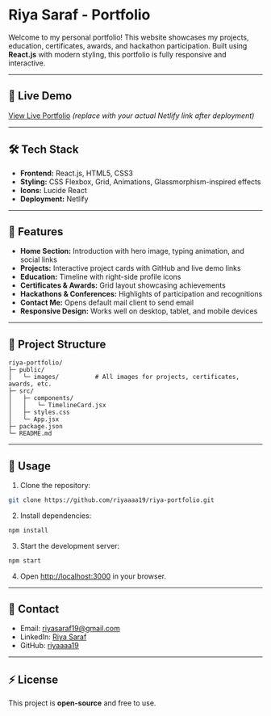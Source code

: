 # Riya Saraf - Portfolio

Welcome to my personal portfolio! This website showcases my projects, education, certificates, awards, and hackathon participation. Built using **React.js** with modern styling, this portfolio is fully responsive and interactive.

---

## 🔗 Live Demo

[View Live Portfolio](https://riya-portfolio.netlify.app/) *(replace with your actual Netlify link after deployment)*

---

## 🛠️ Tech Stack

* **Frontend:** React.js, HTML5, CSS3
* **Styling:** CSS Flexbox, Grid, Animations, Glassmorphism-inspired effects
* **Icons:** Lucide React
* **Deployment:** Netlify

---

## 📂 Features

* **Home Section:** Introduction with hero image, typing animation, and social links
* **Projects:** Interactive project cards with GitHub and live demo links
* **Education:** Timeline with right-side profile icons
* **Certificates & Awards:** Grid layout showcasing achievements
* **Hackathons & Conferences:** Highlights of participation and recognitions
* **Contact Me:** Opens default mail client to send email
* **Responsive Design:** Works well on desktop, tablet, and mobile devices

---

## 📁 Project Structure

```
riya-portfolio/
├─ public/
│   └─ images/          # All images for projects, certificates, awards, etc.
├─ src/
│   ├─ components/
│   │   └─ TimelineCard.jsx
│   ├─ styles.css
│   └─ App.jsx
├─ package.json
└─ README.md
```

---

## 📌 Usage

1. Clone the repository:

```bash
git clone https://github.com/riyaaaa19/riya-portfolio.git
```

2. Install dependencies:

```bash
npm install
```

3. Start the development server:

```bash
npm start
```

4. Open [http://localhost:3000](http://localhost:3000) in your browser.

---

## 💌 Contact

* Email: [riyasaraf19@gmail.com](mailto:riyasaraf19@gmail.com)
* LinkedIn: [Riya Saraf](https://linkedin.com/in/riya-saraf-9223a9257)
* GitHub: [riyaaaa19](https://github.com/riyaaaa19)

---

## ⚡ License

This project is **open-source** and free to use.

